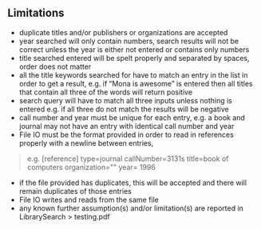 ## Limitations

- duplicate titles and/or publishers or organizations are accepted
- year searched will only contain numbers, search results will not be correct unless the year is either not entered or contains only numbers
- title searched entered will be spelt properly and separated by spaces, order does not matter
- all the title keywords searched for have to match an entry in the list in order to get a result, e.g. if “Mona is awesome” is entered then all titles that contain all three of the words will return positive
- search query will have to match all three inputs unless nothing is entered e.g. if all three do not match the results will be negative
- call number and year must be unique for each entry, e.g. a book and journal may not have an entry with identical call number and year
- File IO must be the format provided in order to read in references properly with a newline between entries,
> e.g. [reference]
> type=journal
> callNumber=3131s
> title=book of computers
> organization=""
> year= 1996

- if the file provided has duplicates, this will be accepted and there will remain duplicates of those entries
- File IO writes and reads from the same file
- any known further assumption(s) and/or limitation(s) are reported in LibrarySearch > testing.pdf
